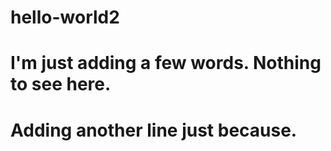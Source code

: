# hello-world2

# I'm just adding a few words.  Nothing to see here.

# Adding another line just because.